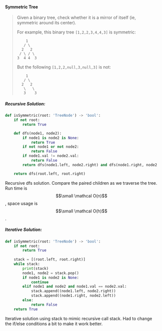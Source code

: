 #### Symmetric Tree

> Given a binary tree, check whether it is a mirror of itself \(ie, symmetric around its center\).
>
> For example, this binary tree `[1,2,2,3,4,4,3]` is symmetric:
>
> ```
>     1
>    / \
>   2   2
>  / \ / \
> 3  4 4  3
> ```
>
> But the following `[1,2,2,null,3,null,3]` is not:
>
> ```
>     1
>    / \
>   2   2
>    \   \
>    3    3
> ```

##### Recursive Solution:

```py
def isSymmetric(root: 'TreeNode') -> 'bool':
    if not root:
        return True

    def dfs(node1, node2):
        if node1 is node2 is None:
            return True
        if not node1 or not node2:
            return False
        if node1.val != node2.val:
            return False
        return dfs(node1.left, node2.right) and dfs(node1.right, node2.left)

    return dfs(root.left, root.right)
```

Recursive dfs solution. Compare the paired children as we traverse the tree. Run time is $$\small \mathcal O(n)$$, space usage is $$\small \mathcal O(h)$$.

##### Iterative Solution:

```py
def isSymmetric(root: 'TreeNode') -> 'bool':
    if not root:
        return True
    
    stack = [(root.left, root.right)]
    while stack:
        print(stack)
        node1, node2 = stack.pop()
        if node1 is node2 is None:
            continue
        elif node1 and node2 and node1.val == node2.val:
            stack.append((node1.left, node2.right))
            stack.append((node1.right, node2.left))
        else:
            return False
    return True
```

Iterative solution using stack to mimic recursive call stack. Had to change the if/else conditions a bit to make it work better. 

